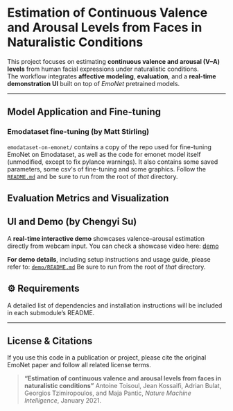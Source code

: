 # Estimation of Continuous Valence and Arousal Levels from Faces in Naturalistic Conditions

This project focuses on estimating **continuous valence and arousal (V–A) levels** from human facial expressions under naturalistic conditions.  
The workflow integrates **affective modeling**, **evaluation**, and a **real-time demonstration UI** built on top of *EmoNet* pretrained models.


---

## Model Application and Fine-tuning

### Emodataset fine-tuning (by Matt Stirling)

`emodataset-on-emonet/` contains a copy of the repo used for fine-tuning EmoNet on Emodataset, as well as the code for emonet model itself (unmodified, except to fix pylance warnings). It also contains some saved parameters, some csv's of fine-tuning and some graphics. Follow the [`README.md`](./emodataset-on-emonet/README.md) and be sure to run from the root of *that* directory. 



## Evaluation Metrics and Visualization




## UI and Demo (by Chengyi Su)

A **real-time interactive demo** showcases valence–arousal estimation directly from webcam input. You can check a showcase video here: [demo](https://www.youtube.com/watch?v=waxnplqpPgs)

**For demo details**, including setup instructions and usage guide, please refer to:  [`demo/README.md`](./demo/README.md) Be sure to run from the root of *that* directory. 



## ⚙️ Requirements

A detailed list of dependencies and installation instructions will be included in each submodule’s README.


---

## License & Citations

If you use this code in a publication or project, please cite the original EmoNet paper and follow all related license terms.

> **“Estimation of continuous valence and arousal levels from faces in naturalistic conditions”**
> Antoine Toisoul, Jean Kossaifi, Adrian Bulat, Georgios Tzimiropoulos, and Maja Pantic,
> *Nature Machine Intelligence*, January 2021.
